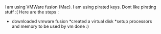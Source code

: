 I am using VMWare fusion (Mac). I am using pirated keys. Dont like pirating stuff :(
Here are the steps :
* downloaded vmware fusion
*created a virtual disk 
*setup processors and memory to be used by vm
done :)

